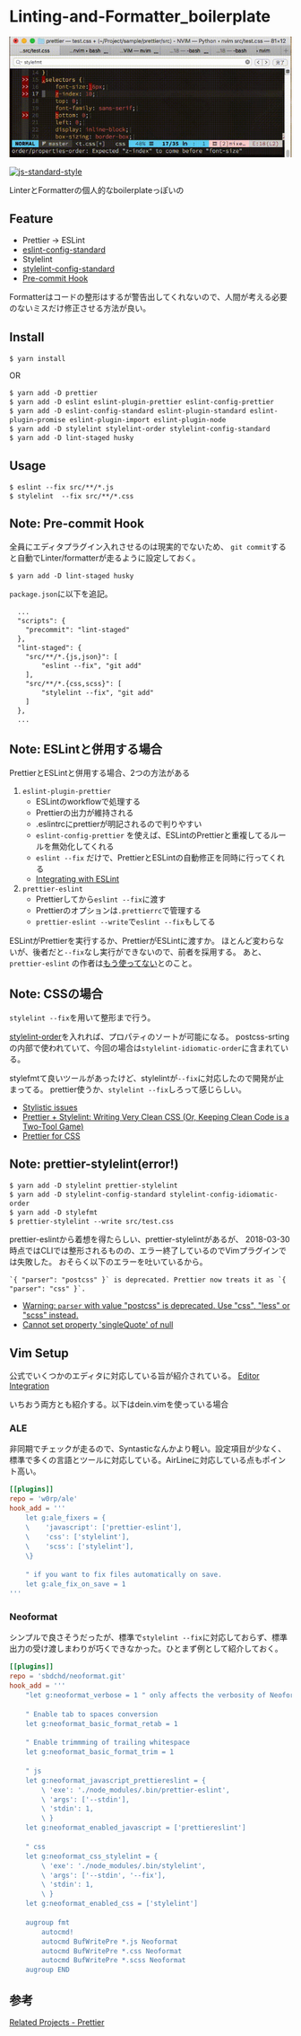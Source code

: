 # Linting-and-Formatter_boilerplate
![demo](./ALE_styleint-fix.gif)

[![js-standard-style](https://img.shields.io/badge/code%20style-standard-brightgreen.svg)](http://standardjs.com)

LinterとFormatterの個人的なboilerplateっぽいの

## Feature

- Prettier -> ESLint
- [eslint-config-standard](https://github.com/standard/eslint-config-standard)
- Stylelint
- [stylelint-config-standard](https://github.com/stylelint/stylelint-config-standard)
- [Pre-commit Hook](https://prettier.io/docs/en/precommit.html)

Formatterはコードの整形はするが警告出してくれないので、人間が考える必要のないミスだけ修正させる方法が良い。


## Install

```
$ yarn install
```

OR

```
$ yarn add -D prettier
$ yarn add -D eslint eslint-plugin-prettier eslint-config-prettier
$ yarn add -D eslint-config-standard eslint-plugin-standard eslint-plugin-promise eslint-plugin-import eslint-plugin-node
$ yarn add -D stylelint stylelint-order stylelint-config-standard
$ yarn add -D lint-staged husky
```

## Usage

```
$ eslint --fix src/**/*.js
$ stylelint  --fix src/**/*.css
```

## Note: Pre-commit Hook

全員にエディタプラグイン入れさせるのは現実的でないため、
`git commit`すると自動でLinter/formatterが走るように設定しておく。

```
$ yarn add -D lint-staged husky
```

`package.json`に以下を追記。

```
  ...
  "scripts": {
    "precommit": "lint-staged"
  },
  "lint-staged": {
    "src/**/*.{js,json}": [
        "eslint --fix", "git add"
    ],
    "src/**/*.{css,scss}": [
        "stylelint --fix", "git add"
    ]
  },
  ...
```


## Note: ESLintと併用する場合

PrettierとESLintと併用する場合、2つの方法がある

1. `eslint-plugin-prettier` 
    - ESLintのworkflowで処理する
    - Prettierの出力が維持される
    - .eslintrcにprettierが明記されるので判りやすい
    - `eslint-config-prettier` を使えば、ESLintのPrettierと重複してるルールを無効化してくれる
    - `eslint --fix` だけで、PrettierとESLintの自動修正を同時に行ってくれる
    - [Integrating with ESLint](https://prettier.io/docs/en/eslint.html)
2. `prettier-eslint`
    - Prettierしてから`eslint --fix`に渡す
    - Prettierのオプションは`.prettierrc`で管理する
    - `prettier-eslint --write`で`eslint --fix`もしてる

ESLintがPrettierを実行するか、PrettierがESLintに渡すか。
ほとんど変わらないが、後者だと`--fix`なし実行ができないので、前者を採用する。
あと、`prettier-eslint` の作者は[もう使ってない](https://twitter.com/kentcdodds/status/913760103118991361)とのこと。

## Note: CSSの場合

`stylelint --fix`を用いて整形まで行う。

[stylelint-order](https://github.com/hudochenkov/stylelint-order)を入れれば、プロパティのソートが可能になる。
postcss-srtingの内部で使われていて、今回の場合は`stylelint-idiomatic-order`に含まれている。

stylefmtて良いツールがあったけど、stylelintが`--fix`に対応したので開発が止まってる。
prettier使うか、`stylelint --fix`しろって感じらしい。

- [Stylistic issues](https://stylelint.io/VISION/#stylistic-issues)
- [Prettier + Stylelint: Writing Very Clean CSS (Or, Keeping Clean Code is a Two-Tool Game)](https://css-tricks.com/prettier-stylelint-writing-clean-css-keeping-clean-code-two-tool-game/)
- [Prettier for CSS](https://github.com/stylelint/stylelint/issues/2532)

## Note: prettier-stylelint(error!)

```
$ yarn add -D stylelint prettier-stylelint
$ yarn add -D stylelint-config-standard stylelint-config-idiomatic-order
$ yarn add -D stylefmt
$ prettier-stylelint --write src/test.css
```

prettier-eslintから着想を得たらしい、prettier-stylelintがあるが、
2018-03-30時点ではCLIでは整形されるものの、エラー終了しているのでVimプラグインでは失敗した。
おそらく以下のエラーを吐いているから。

```
`{ "parser": "postcss" }` is deprecated. Prettier now treats it as `{ "parser": "css" }`.
```

- [Warning: `parser` with value "postcss" is deprecated. Use "css", "less" or "scss" instead.](https://github.com/hugomrdias/prettier-stylelint/issues/3)
- [Cannot set property 'singleQuote' of null](https://github.com/hugomrdias/prettier-stylelint/issues/9)


## Vim Setup

公式でいくつかのエディタに対応している旨が紹介されている。
[Editor Integration](https://prettier.io/docs/en/editors.html)


いちおう両方とも紹介する。以下はdein.vimを使っている場合

### ALE

非同期でチェックが走るので、Syntasticなんかより軽い。設定項目が少なく、標準で多くの言語とツールに対応している。AirLineに対応している点もポイント高い。

```dein.toml
[[plugins]]
repo = 'w0rp/ale'
hook_add = '''
    let g:ale_fixers = {
    \    'javascript': ['prettier-eslint'],
    \    'css': ['stylelint'],
    \    'scss': ['stylelint'],
    \}

    " if you want to fix files automatically on save.
    let g:ale_fix_on_save = 1
'''
```

### Neoformat

シンプルで良さそうだったが、標準で`stylelint --fix`に対応しておらず、標準出力の受け渡しまわりが巧くできなかった。ひとまず例として紹介しておく。

```dein.toml
[[plugins]]
repo = 'sbdchd/neoformat.git'
hook_add = '''
    "let g:neoformat_verbose = 1 " only affects the verbosity of Neoformat

    " Enable tab to spaces conversion
    let g:neoformat_basic_format_retab = 1

    " Enable trimmming of trailing whitespace
    let g:neoformat_basic_format_trim = 1

    " js
    let g:neoformat_javascript_prettiereslint = {
        \ 'exe': './node_modules/.bin/prettier-eslint',
        \ 'args': ['--stdin'],
        \ 'stdin': 1,
        \ }
    let g:neoformat_enabled_javascript = ['prettiereslint']

    " css
    let g:neoformat_css_stylelint = {
        \ 'exe': './node_modules/.bin/stylelint',
        \ 'args': ['--stdin', '--fix'],
        \ 'stdin': 1,
        \ }
    let g:neoformat_enabled_css = ['stylelint']

    augroup fmt
        autocmd!
        autocmd BufWritePre *.js Neoformat
        autocmd BufWritePre *.css Neoformat
        autocmd BufWritePre *.scss Neoformat
    augroup END
```

## 参考

[Related Projects - Prettier](https://prettier.io/docs/en/related-projects.html#eslint-integrations)
